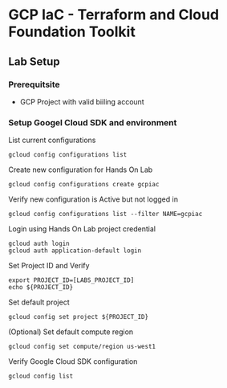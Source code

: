 
# GCP IaC - Terraform and Cloud Foundation Toolkit

## **Lab Setup**

### **Prerequitsite**
* GCP Project with valid biiling account

### **Setup Googel Cloud SDK and environment**

List current configurations

```
gcloud config configurations list
```

Create new configuration for Hands On Lab

```
gcloud config configurations create gcpiac
```

Verify new configuration is Active but not logged in

```
gcloud config configurations list --filter NAME=gcpiac
```

Login using Hands On Lab project credential

```
gcloud auth login
gcloud auth application-default login
```

Set Project ID and Verify

```
export PROJECT_ID=[LABS_PROJECT_ID]
echo ${PROJECT_ID}
```

Set default project

```
gcloud config set project ${PROJECT_ID}
```

(Optional) Set default compute region

```
gcloud config set compute/region us-west1
```

Verify Google Cloud SDK configuration

```
gcloud config list
```
